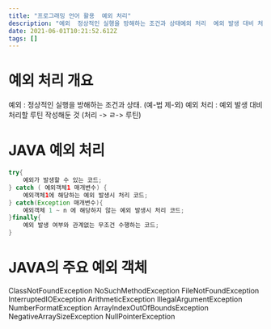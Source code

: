 ```yaml
---
title: "프로그래밍 언어 활용  예외 처리"
description: "예외  정상적인 실행을 방해하는 조건과 상태예외 처리  예외 발생 대비 처리할 루틴 작성해둔 것ClassNotFoundExceptionNoSuchMethodExceptionFileNotFoundExceptionInterruptedIOExceptionArithmeti"
date: 2021-06-01T10:21:52.612Z
tags: []
---
```

# 예외 처리 개요
예외 : 정상적인 실행을 방해하는 조건과 상태. (예-법 제-외)
예외 처리 : 예외 발생 대비 처리할 루틴 작성해둔 것 (처리 -> ㄹ-> 루틴)

# JAVA 예외 처리
```java
try{
    예외가 발생할 수 있는 코드;
} catch ( 예외객체1 매개변수) {
    예외객체1에 해당하는 예외 발생시 처리 코드;
} catch(Exception 매개변수){
	예외객체 1 ~ n 에 해당하지 않는 예외 발생시 처리 코드;
}finally{
    예외 발생 여부와 관계없는 무조건 수행하는 코드;
}
```

# JAVA의 주요 예외 객체

ClassNotFoundException
NoSuchMethodException
FileNotFoundException
InterruptedIOException
ArithmeticException
IllegalArgumentException
NumberFormatException
ArrayIndexOutOfBoundsException
NegativeArraySizeException
NullPointerException
